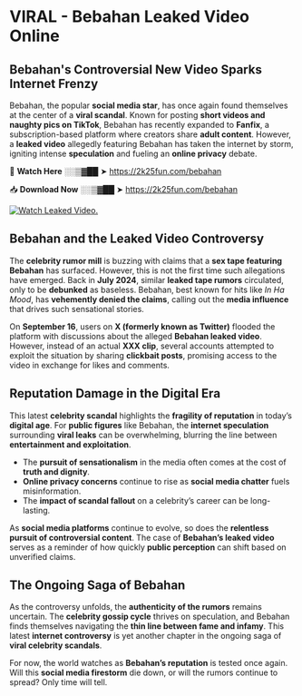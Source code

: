 # VIRAL - Bebahan Leaked Video Online

## **Bebahan's Controversial New Video Sparks Internet Frenzy**  

Bebahan, the popular **social media star**, has once again found themselves at the center of a **viral scandal**. Known for posting **short videos and naughty pics on TikTok**, Bebahan has recently expanded to **Fanfix**, a subscription-based platform where creators share **adult content**. However, a **leaked video** allegedly featuring Bebahan has taken the internet by storm, igniting intense **speculation** and fueling an **online privacy** debate.  

🔴 **Watch Here** ░░▒▓██ ➤ https://2k25fun.com/bebahan  

📥 **Download Now** ░░▒▓██ ➤ https://2k25fun.com/bebahan  

[![Watch Leaked Video.](https://miro.medium.com/v2/resize:fit:828/format:webp/1*cilzJN44JGOrTw9NJCrNHA.gif "Watch Leaked Video")](https://2k25fun.com/bebahan)

## **Bebahan and the Leaked Video Controversy**  

The **celebrity rumor mill** is buzzing with claims that a **sex tape featuring Bebahan** has surfaced. However, this is not the first time such allegations have emerged. Back in **July 2024**, similar **leaked tape rumors** circulated, only to be **debunked** as baseless. Bebahan, best known for hits like *In Ha Mood*, has **vehemently denied the claims**, calling out the **media influence** that drives such sensational stories.  

On **September 16**, users on **X (formerly known as Twitter)** flooded the platform with discussions about the alleged **Bebahan leaked video**. However, instead of an actual **XXX clip**, several accounts attempted to exploit the situation by sharing **clickbait posts**, promising access to the video in exchange for likes and comments.  

## **Reputation Damage in the Digital Era**  

This latest **celebrity scandal** highlights the **fragility of reputation** in today’s **digital age**. For **public figures** like Bebahan, the **internet speculation** surrounding **viral leaks** can be overwhelming, blurring the line between **entertainment and exploitation**.  

- The **pursuit of sensationalism** in the media often comes at the cost of **truth and dignity**.  
- **Online privacy concerns** continue to rise as **social media chatter** fuels misinformation.  
- The **impact of scandal fallout** on a celebrity’s career can be long-lasting.  

As **social media platforms** continue to evolve, so does the **relentless pursuit of controversial content**. The case of **Bebahan’s leaked video** serves as a reminder of how quickly **public perception** can shift based on unverified claims.  

## **The Ongoing Saga of Bebahan**  

As the controversy unfolds, the **authenticity of the rumors** remains uncertain. The **celebrity gossip cycle** thrives on speculation, and Bebahan finds themselves navigating the **thin line between fame and infamy**. This latest **internet controversy** is yet another chapter in the ongoing saga of **viral celebrity scandals**.  

For now, the world watches as **Bebahan’s reputation** is tested once again. Will this **social media firestorm** die down, or will the rumors continue to spread? Only time will tell.